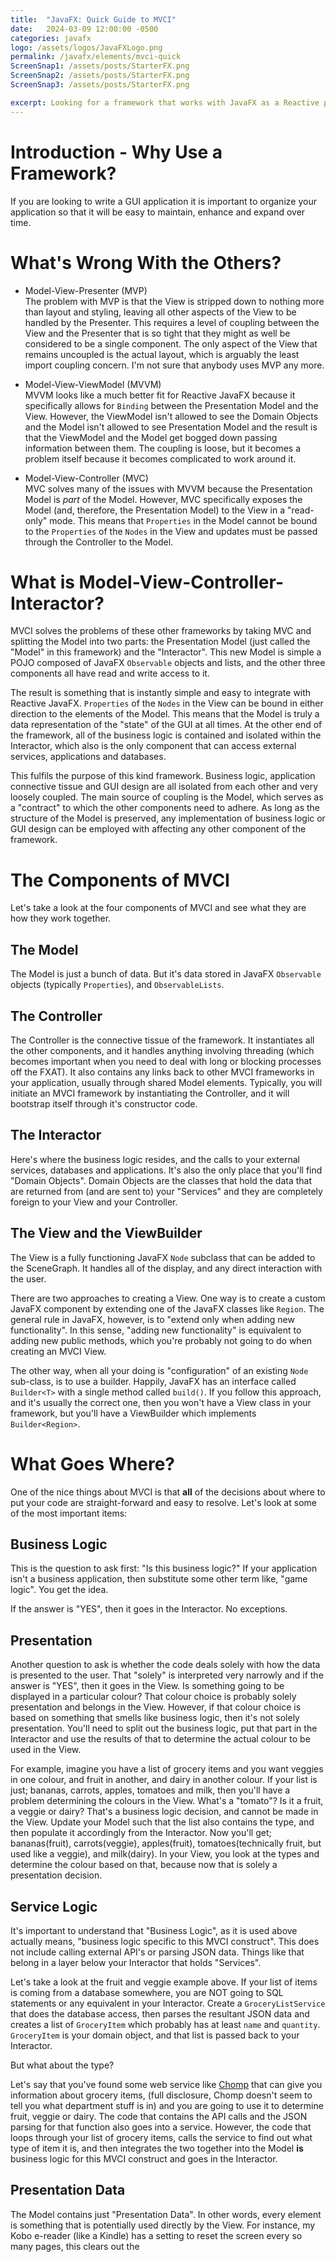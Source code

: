 ```yaml
---
title:  "JavaFX: Quick Guide to MVCI"
date:   2024-03-09 12:00:00 -0500
categories: javafx
logo: /assets/logos/JavaFXLogo.png
permalink: /javafx/elements/mvci-quick
ScreenSnap1: /assets/posts/StarterFX.png
ScreenSnap2: /assets/posts/StarterFX.png
ScreenSnap3: /assets/posts/StarterFX.png

excerpt: Looking for a framework that works with JavaFX as a Reactive platform?  Here's how to get started with Model-View-Controller-Interactor (MVCI) without a lot of theory.
---
```


# Introduction - Why Use a Framework?

If you are looking to write a GUI application it is important to organize your application so that it will be easy to maintain, enhance and expand over time.  

# What's Wrong With the Others?

*  Model-View-Presenter (MVP)<br>The problem with MVP is that the View is stripped down to nothing more than layout and styling, leaving all other aspects of the View to be handled by the Presenter.  This requires a level of coupling between the View and the Presenter that is so tight that they might as well be considered to be a single component.  The only aspect of the View that remains uncoupled is the actual layout, which is arguably the least import coupling concern.  I'm not sure that anybody uses MVP any more.

*  Model-View-ViewModel (MVVM)<br>MVVM looks like a much better fit for Reactive JavaFX because it specifically allows for `Binding` between the Presentation Model and the View.  However, the ViewModel isn't allowed to see the Domain Objects and the Model isn't allowed to see Presentation Model and the result is that the ViewModel and the Model get bogged down passing information between them.  The coupling is loose, but it becomes a problem itself because it becomes complicated to work around it.

*  Model-View-Controller (MVC)<br>MVC solves many of the issues with MVVM because the Presentation Model is *part* of the Model.  However, MVC specifically exposes the Model (and, therefore, the Presentation Model) to the View in a "read-only" mode.  This means that `Properties` in the Model cannot be bound to the `Properties` of the `Nodes` in the View and updates must be passed through the Controller to the Model.

# What is Model-View-Controller-Interactor?

MVCI solves the problems of these other frameworks by taking MVC and splitting the Model into two parts: the Presentation Model (just called the "Model" in this framework) and the "Interactor".  This new Model is simple a POJO composed of JavaFX `Observable` objects and lists, and the other three components all have read and write access to it.  

The result is something that is instantly simple and easy to integrate with Reactive JavaFX.  `Properties` of the `Nodes` in the View can be bound in either direction to the elements of the Model.  This means that the Model is truly a data representation of the "state" of the GUI at all times.  At the other end of the framework, all of the business logic is contained and isolated within the Interactor, which also is the only component that can access external services, applications and databases.

This fulfils the purpose of this kind framework.  Business logic, application connective tissue and GUI design are all isolated from each other and very loosely coupled.  The main source of coupling is the Model, which serves as a "contract" to which the other components need to adhere.  As long as the structure of the Model is preserved, any implementation of business logic or GUI design can be employed with affecting any other component of the framework.

# The Components of MVCI

Let's take a look at the four components of MVCI and see what they are how they work together.

## The Model

The Model is just a bunch of data.  But it's data stored in JavaFX `Observable` objects (typically `Properties`), and `ObservableLists`.  

## The Controller

The Controller is the connective tissue of the framework.  It instantiates all the other components, and it handles anything involving threading (which becomes important when you need to deal with long or blocking processes off the FXAT).  It also contains any links back to other MVCI frameworks in your application, usually through shared Model elements.  Typically, you will initiate an MVCI framework by instantiating the Controller, and it will bootstrap itself through it's constructor code.

## The Interactor

Here's where the business logic resides, and the calls to your external services, databases and applications.  It's also the only place that you'll find "Domain Objects".  Domain Objects are the classes that hold the data that are returned from (and are sent to) your "Services" and they are completely foreign to your View and your Controller.  

## The View and the ViewBuilder

The View is a fully functioning JavaFX `Node` subclass that can be added to the SceneGraph.  It handles all of the display, and any direct interaction with the user.

There are two approaches to creating a View.  One way is to create a custom JavaFX component by extending one of the JavaFX classes like `Region`.  The general rule in JavaFX, however, is to "extend only when adding new functionality".  In this sense, "adding new functionality" is equivalent to adding new public methods, which you're probably not going to do when creating an MVCI View.  

The other way, when all your doing is "configuration" of an existing `Node` sub-class, is to use a builder.  Happily, JavaFX has an interface called `Builder<T>` with a single method called `build()`.  If you follow this approach, and it's usually the correct one, then you won't have a View class in your framework, but you'll have a ViewBuilder which implements `Builder<Region>`.

# What Goes Where?

One of the nice things about MVCI is that **all** of the decisions about where to put your code are straight-forward and easy to resolve.  Let's look at some of the most important items:

## Business Logic

This is the question to ask first:  "Is this business logic?"  If your application isn't a business application, then substitute some other term like, "game logic".  You get the idea.

If the answer is "YES", then it goes in the Interactor.  No exceptions.

## Presentation

Another question to ask is whether the code deals solely with how the data is presented to the user.  That "solely" is interpreted very narrowly and if the answer is "YES", then it goes in the View.  Is something going to be displayed in a particular colour?  That colour choice is probably solely presentation and belongs in the View.  However, if that colour choice is based on something that smells like business logic, then it's not solely presentation.  You'll need to split out the business logic, put that part in the Interactor and use the results of that to determine the actual colour to be used in the View.

For example, imagine you have a list of grocery items and you want veggies in one colour, and fruit in another, and dairy in another colour.  If your list is just; bananas, carrots, apples, tomatoes and milk, then you'll have a problem determining the colours in the View.  What's a "tomato"?  Is it a fruit, a veggie or dairy?  That's a business logic decision, and cannot be made in the View.  Update your Model such that the list also contains the type, and then populate it accordingly from the Interactor.  Now you'll get; bananas(fruit), carrots(veggie), apples(fruit), tomatoes(technically fruit, but used like a veggie), and milk(dairy).  In your View, you look at the types and determine the colour based on that, because now that is solely a presentation decision.

## Service Logic

It's important to understand that "Business Logic", as it is used above actually means, "business logic specific to this MVCI construct".  This does not include calling external API's or parsing JSON data.  Things like that belong in a layer below your Interactor that holds "Services".

Let's take a look at the fruit and veggie example above.  If your list of items is coming from a database somewhere, you are NOT going to SQL statements or any equivalent in your Interactor.  Create a `GroceryListService` that does the database access, then parses the resultant JSON data and creates a list of `GroceryItem` which probably has at least `name` and `quantity`.  `GroceryItem` is your domain object, and that list is passed back to your Interactor.  

But what about the type?

Let's say that you've found some web service like [Chomp](https://chompthis.com) that can give you information about grocery items, (full disclosure, Chomp doesn't seem to tell you what department stuff is in) and you are going to use it to determine fruit, veggie or dairy.  The code that contains the API calls and the JSON parsing for that function also goes into a service.  However, the code that loops through your list of grocery items, calls the service to find out what type of item it is, and then integrates the two together into the Model **is** business logic for this MVCI construct and goes in the Interactor.

## Presentation Data

The Model contains just "Presentation Data".  In other words, every element is something that is potentially used directly by the View.  For instance, my Kobo e-reader (like a Kindle) has a setting to reset the screen every so many pages, this clears out the

